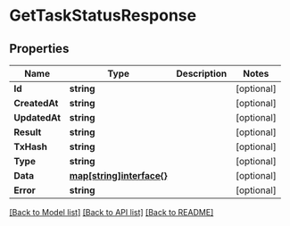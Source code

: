 # GetTaskStatusResponse

## Properties
Name | Type | Description | Notes
------------ | ------------- | ------------- | -------------
**Id** | **string** |  | [optional] 
**CreatedAt** | **string** |  | [optional] 
**UpdatedAt** | **string** |  | [optional] 
**Result** | **string** |  | [optional] 
**TxHash** | **string** |  | [optional] 
**Type** | **string** |  | [optional] 
**Data** | [**map[string]interface{}**](map[string]interface{}.md) |  | [optional] 
**Error** | **string** |  | [optional] 

[[Back to Model list]](../README.md#documentation-for-models) [[Back to API list]](../README.md#documentation-for-api-endpoints) [[Back to README]](../README.md)


